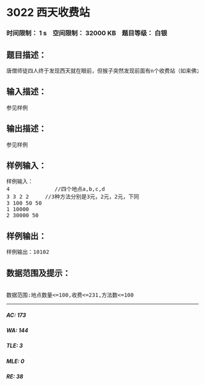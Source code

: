 # 3022 西天收费站   
### 时间限制： 1 s&nbsp;&nbsp;&nbsp;&nbsp;空间限制： 32000 KB&nbsp;&nbsp;&nbsp;&nbsp;题目等级： 白银  
## 题目描述：  

<pre>
唐僧师徒四人终于发现西天就在眼前，但猴子突然发现前面有n个收费站（如来佛太可恶），在每个收费站用不同的方式要交的钱不同，输入每个收费站的每种方法收的钱，输出最少花的钱。
</pre>
  
  
## 输入描述：  

<pre>
参见样例
</pre>
  
  
## 输出描述：  

<pre>
参见样例
</pre>
  
  
## 样例输入：  

<pre>
样例输入：
4              //四个地点a,b,c,d
3 3 2 2     //3种方法分别是3元，2元，2元，下同
3 100 50 50
1 10000
2 30000 50
</pre>
  
  
## 样例输出：  

<pre>
样例输出：10102 
</pre>
  
  
## 数据范围及提示：  

<pre>
 
数据范围:地点数量<=100,收费<=231,方法数<=100
</pre>
  
  
***  

##### AC: 173  
##### WA: 144  
##### TLE: 3  
##### MLE: 0  
##### RE: 38  

